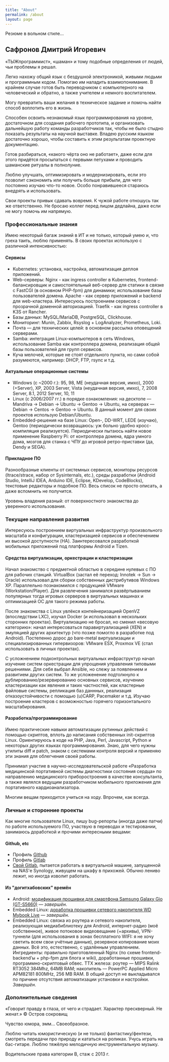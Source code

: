 ```yaml
---
title: "About"
permalink: /about
layout: page
---
```


Резюме в вольном стиле…

## Сафронов Дмитрий Игоревич

«ТЫЖпрограммист», «шаман» и тому подобные определения от людей, чьи проблемы я решал.

Легко нахожу общий язык с бездушной электроникой, живыми людьми и программным кодом. Помогаю им наладить взаимопонимание.
В крайнем случае готов быть переводчиком с компьютерного на человеческий и обратно, а также учителем и немного воспитателем.

Могу превратить ваши желания в техническое задание и помочь найти способ воплотить его в жизнь.

Способен освоить незнакомый язык программирования на уровне, достаточном для создания рабочего прототипа, и организовать дальнейшую работу команды разработчиков так, чтобы не было стыдно показать результаты на научной выставке. Владею русским языком достаточно хорошо, чтобы составить к этим результатам проектную документацию.

Готов разбираться, «какого чёрта оно не работает», даже если для этого придётся просыпаться с первыми петухами и проводить шаманские ритуалы в полнолуние.

Люблю улучшать, оптимизировать и модернизировать, если это позволит сэкономить или получить больше прибыли, для чего постоянно изучаю что-то новое. Особо понравившееся стараюсь внедрять и использовать.

Свои проекты привык сдавать вовремя. К чужой работе отношусь так же ответственно.
Не бросаю коллег перед лицом дедлайна, даже если не могу помочь им напрямую.

### Профессиональные знания

Имею некоторый багаж знаний в ИТ и не только, который умею и, что греха таить, люблю применять. В своих проектах использую с различной интенсивностью:

#### Сервисы

- Kubernetes: установка, настройка, автоматизация деплоя приложений.
- Web-серверы: Nginx - как ingress controller в Kubernetes, frontend-балансировщик и самостоятельный веб-сервер для статики в связке с FastCGI (в основном PHP-fpm) для динамики; использование базы пользователей домена. Apache - как сервер приложений и backend для web-кластера. Интересуюсь построением сервисов с прозрачной доменной авторизацией. Traefik - как ingress controller в K3S от Rancher.
- Базы данных: MySQL/MariaDB, PostgreSQL, Clickhouse.
- Мониторинг: Munin, Zabbix, Rsyslog + LogAnalyzer, Prometheus, Loki.
- Почта — для технических целей: в основном рассылка оповещений серверами.
- Samba: интеграция Linux-компьютеров в сеть Windows, использование Samba как контроллера домена, реализация общей базы пользователей для групп сервисов.
- Куча мелочей, которые не стоят отдельного пункта, но сами собой разумеются, например: DHCP, FTP, rsync и т.д.

#### Актуальные операционные системы

- Windows (с ~2000 г.): 95, 98, ME (неудачная версия, имхо), 2000 (+Server), XP, 2003 Server, Vista (неудачная версия, имхо), 7, 2008 Server, 8.1, 2012 Server, 10, 11
- Linux (c 2006/2007 гг.) в порядке ознакомления: на десктопе — Mandriva -> Debian -> Ubuntu -> Gentoo -> Ubuntu, на серверах — Debian -> Centos -> Gentoo -> Ubuntu. В данный момент для своих проектов использую Debian/Ubuntu.
- Embedded-решения на базе Linux: Open-, DD-WRT, LEDE (изучаю), Gentoo (периодически возвращаюсь: уж больно удобно кросс-компиляция реализуется). Периодически пытаюсь найти новое применение Raspberry Pi: от контроллера домена, ядра умного дома, мозгов для станка с ЧПУ до игровой ретро-приставки (да, Dendy и SEGA).

#### Прикладное ПО

Разнообразные клиенты от системных сервисов, мониторы ресурсов (ltrace/strace, набор от Sysinternals, etc.), среды разработки (Android Studio, IntelliJ IDEA, Arduino IDE, Eclipse, KDevelop, CodeBlocks), текстовые редакторы и подобное ПО. Весь список не просто описать, а даже вспомнить не получится.

Уровень владения разный: от поверхностного знакомства до уверенного использования.

### Текущие направления развития

Интересуюсь построением виртуальных инфраструктур произвольного масштаба и конфигурации, кластеризацией сервисов и обеспечением их высокой доступности (HA). Заинтересовался разработкой мобильных приложений под платформы Android и Tizen.

#### Средства виртуализации, оркестрации и кластеризации

Начал знакомство с предметной областью в середине нулевых с ПО для рабочих станций. VirtualBox (застал её переход: Innotek -> Sun -> Oracle) использовал для сборки собственных дистрибутивов Windows XP. Параллельно познакомился с продукцией VMware (Workstation/Player). Для развлечения занимался развёртыванием популярных тогда игровых серверов в виртуальных машинах и оптимизацией ОС для такого режима работы.

После знакомства с Linux увлёкся контейнеризацией OpenVZ (впоследствии LXC), изучал Docker (и использовал в нескольких сторонних проектах). Виртуализацию не бросал, но сменил «весовую категорию»: начал интересоваться паравиртуализацией (XEN) и эмуляцией других архитектур (что позже помогло в разработке под Android). Постепенно дорос до bare-metal виртуализации и специализированных гипервизоров: VMware ESX, Proxmox VE (стал использовать в личных проектах).

С усложнением подконтрольных виртуальных инфраструктур начал изучение систем оркестрации для упрощения управления типовыми решениями. Для себя выбрал Ansible, но слежу за появлением и развитием других систем. То же усложенение подтолкнуло к дублированию/резервированию основных сервисов, изучению кластеризации как явления и таких частностей, как кластерные файловые системы, репликация баз даннных, реализация отказоустойчивости с помощью (u)CARP, Pacemaker и т.д. Изучаю построение кластеров с возможностью горячего горизонтального масштабирования.

#### Разработка/программирование

Имею практические навыки автоматизации рутинных действий с помощью скриптов, вплоть до написания собственных init-скриптов Linux. Ориентируюсь в коде на PHP, Java, Perl, Javascript, Python и некоторых других языках программирования. Знаю, для чего нужны утилиты diff и patch, знаком с системами контроля версий и применяю эти знания для облегчения своей работы.

Принимал участие в научно-исследовательской работе «Разработка медицинской портативной системы диагностики состояния сердца» по направлению медицинского приборостроения в качестве консультанта, а также являлся ведущим разработчиком мобильного приложения для портативного кардиоанализатора.

Многим вещам приходится учиться на ходу. Впрочем, как всегда.

### Личные и сторонние проекты

Как многие пользователи Linux, пишу bug-репорты (иногда даже патчи) по работе используемого ПО, участвую в переводах и тестировании, занимаюсь доработкой и прочими интересными вещами:

#### Github, etc

- Профиль [Github](https://github.com/disafronov)
- Профиль [Gitlab](https://gitlab.com/zimniy)
- [Свой Gitlab](https://gitlab.cyberbrain.pw), пытается работать в виртуальной машине, запущенной на NAS'е Synology, живущем на шкафу в прихожей. Обычно лениво лежит, но иногда изволит работать.

#### Из "догитхабовских" времён

- Android: [модификация прошивки для смартфона Samsung Galaxy Gio (GT-S5660)](https://4pda.ru/forum/index.php?showtopic=267538) — *завершён*.
- Embedded Linux: [доработка прошивки сетевого накопителя WD Mybook Live](https://code.google.com/archive/p/mybooklive/) — *завершён*.
- Embedded Linux: связка из роутера и сетевого накопителя, реализующая медиабиблиотеку для Android, интернет-радио (моё собственное), живое потоковое видеовещание (+архивы), VPN-туннели (для использования в зонах бесплатного WIFI: я не хочу светить всем свои учётные данные), резервное копирование моих данных. Всё это, естественно, с удалённым управлением. Ингредиенты: правильно приготовленный Nginx (по схеме frontend-backend’ы + php-fpm для блога и wiki), доработанные прошивки, программно-скриптовый обвес. ТТХ железа: роутер — MIPS Ralink RT3052 384Mhz, 64MB RAM; накопитель — PowerPC Applied Micro APM82181 800MHz, 256 MB RAM. В общий доступ не выкладывался по причине отсутствия автоматизации установки и настройки. *Завершён*.

### Дополнительные сведения

«Говорит правду в глаза, от чего и страдает. Характер прескверный. Не женат.» © Остров сокровищ

Чувство юмора, эмм… Своеобразное.

Люблю читать юмористическую (и не только) фантастику/фентези, смотреть передачи про природу и кататься на роликах. Учусь играть на бас-гитаре. Люблю тяжёлую мелодичную инструментальную музыку.

Водительские права категории B, стаж с 2013 г.
